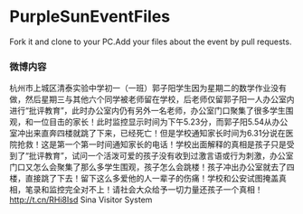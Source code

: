 # PurpleSunEventFiles
Fork it and clone to your PC.Add your files about the event by pull requests.
### 微博内容
杭州市上城区清泰实验中学初一（一班）郭子阳学生因为星期二的数学作业没有做，然后星期三与其他六个同学被老师留在学校，后老师仅留郭子阳一人办公室内进行“批评教育”，此时办公室内仍有另外一名老师，办公室门口聚集了很多学生围观，和一位目击的家长！此时监控显示时间为下午5.23分，而郭子阳5.54从办公室冲出来直奔四楼就跳了下来，已经死亡！但是学校通知家长时间为6.31分说在医院抢救！这是第一个第一时间通知家长的电话！学校出面解释的真相是孩子只是受到了“批评教育”，试问一个活泼可爱的孩子没有收到过激言语或行为刺激，办公室门口又怎么会聚集了那么多学生围观，孩子怎么会跳楼！孩子冲出办公室就去了四楼，直接跳了下去！留下这么多爱他的人一辈子的伤痛！学校和公安试图掩盖真相，笔录和监控完全对不上！请社会大众给予一切力量还孩子一个真相！ http://t.cn/RHi8Isd Sina Visitor System

